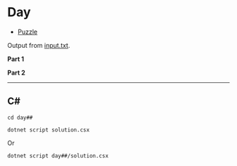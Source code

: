 # Day #

- [Puzzle](PUZZLE.md)

Output from [input.txt](day##/input.txt).

**Part 1**

> 

**Part 2**

> 

---

## C#

`cd day##`

`dotnet script solution.csx`

Or

`dotnet script day##/solution.csx`
